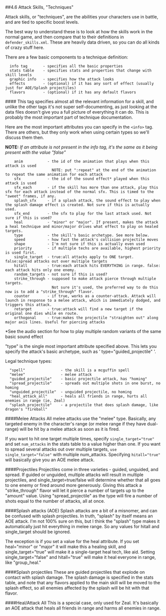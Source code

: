 ##4.6 Attack Skills, "Techniques"

Attack skills, or "techniques", are the abilities your characters use in battle, and are tied to specific boost levels.

The best way to understand these is to look at how the skills work in the normal game, and then
compare that to their definitions in `defender_skills.xml`. These are heavily data driven, 
so you can do all kinds of crazy stuff here.

There are a few basic components to a technique definition:

```
  info tag       - specifies all the basic properties
  stats table    - specifies stats and properties that change with skill levels
  graphic info   - specifies how the attack looks
  effects        - (optional) if it has any sort of effect (usually just for AOE/Splash projectiles)
  flavors        - (optional) if it has any default flavors
```

####<info>
This tag specifies almost all the relevant information for a skill, and unlike the other tags it's not super self-documenting,
as just looking at the data files doesn't give you a full picture of everything it can do. 
This is probably the most important part of technique documentation.

Here are the most important attributes you can specify in the `<info>` tag. There are others, 
but they only work when using certain types so we'll discuss them then.

**NOTE:** *If an attribute is not present in the info tag, it's the same as it being present with the value "false"*

```
    anim           - the id of the animation that plays when this attack is used
                     NOTE: put ":repeat" at the end of the animation to repeat the same animation for each attack
    sfx            - the id of the sound effect* played when this attack is used
    sfx_each       - if the skill has more than one attack, play this sfx for each attack instead of the normal sfx. This is timed to the "sweet" frames, if any.
    splash_sfx     - if a splash attack, the sound effect to play when the splash damage effect is created. Not sure if this is actually used.
    sfx_end        - the sfx to play for the last attack used. Not sure if this is used?
    heal           - "minor" or "major". If present, makes the attack a heal technique and minor/major drives what effect to play on healed targets.
    type           - the skill's basic archetype. See more below.
    speed          - how fast the attack's collision projectile moves
    shape          - I'm not sure if this is actually even used
    priority       - if multiple techs are available, highest priority is used first.
    single_target  - true:all attacks apply to ONE target. false:spread attacks out over multiple targets
    hitall         - true:each attack hits EVERYTHING in range. false: each attack hits only one enemy.
    random_targets - not sure if this is used?
    strike_through - supposed to make attack pierce through multiple targets. 
                     Not sure it's used, the preferred way to do this now is to add a "strike_through" flavor.
    counter        - if true, works as a counter-attack. Attack will launch in response to a melee attack, which is immediately dodged, and triggers this attack.
    retarget       - true:attack will find a new target if the original one dies while en route.
    orthogonal     - true:makes the projectile "straighten out" along major axis lines. Useful for piercing attacks
```

*See the audio section for how to play multiple random variants of the same basic sound effect

"type" is the single most important attribute specified above. This lets you specify the attack's basic archetype, such as ' type="guided_projectile" '.

Legal technique types:

```
  "spell"                - the skill is a mcguffin spell
  "melee"                - melee attack
  "guided_projectile"    - basic projectile attack, has "homing"
  "spread_projectile"    - spreads out multiple shots in one burst, no homing
  "unguided_projectile"  - unguided projectile, no homing
  "heal_attack_all"      - heals all friends in range, hurts all enemies in range (ie, Zeal)
  "splash_projectile"    - a projectile that does splash damage, like dragon's "fireball"
```

####Melee Attacks
All melee attacks use the "melee" type. Basically, any targeted enemy in the character's range (or melee range if they have dual-range) will be hit by a melee attack as soon as it is fired.

If you want to hit one target multiple times, specify `single_target="true"` and set `num_attacks` in the stats table to a value higher than one. If you want to spread several attacks out over multiple targets, `use single_target="false"` with multiple num_attacks. Specifying `hitall="true"` will basically give you an AOE melee attack.

####Projectiles
Projectiles come in three varieties - guided, unguided, and spread. If guided or unguided, multiple attacks will result in multiple projectiles, and single_target=true/false will determine whether that all goes to one enemy or fired around more generously. Giving this attack a "strike_through" flavor will let it pierce a number of targets up to the "amount" value. Using "spread_projectile" as the type will fire a number of shots equal to the number of attacks, all at once.

####Splash attacks (AOE)
Splash attacks are a bit of a misnomer, and can be confused with splash projectiles. In truth, "splash" by itself means an AOE attack. I'm not 100% sure on this, but I think the "splash" type makes it automatically just hit everything in melee range. So any values for hitall and single_target should be ignored.

The exception is if you set a value for the heal attribute. If you set heal="minor" or "major" it will make this a healing skill, and single_target="true" will make it a single-target heal tech, like aid. Setting single_target="false" and hitall="true" will make it heal everyone in range, like "group_heal."

####Splash projectiles
These are guided projectiles that explode on contact with splash damage. The splash damage is specified in the stats table, and note that any flavors applied to the main skill will be moved to the splash effect, so all enemies affected by the splash will be hit with that flavor.

####Heal/Attack All
This is a special case, only used for Zeal. It's basically an AOE attack that heals all friends in range and harms all enemies in range. 

